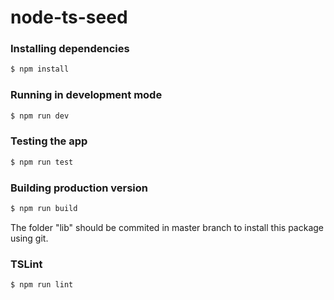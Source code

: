 # node-ts-seed

### Installing dependencies

```sh
$ npm install
```

### Running in development mode

```sh
$ npm run dev
```

### Testing the app

```sh
$ npm run test
```

### Building production version
 
```sh
$ npm run build
```

The folder "lib" should be commited in master branch to install this package using git.

### TSLint

```sh
$ npm run lint
```
